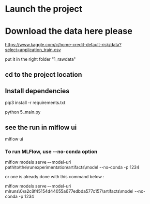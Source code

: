 # Launch the project

# Download the data here please

<https://www.kaggle.com/c/home-credit-default-risk/data?select=application_train.csv>

put it in the right folder "1_rawdata"

## cd to the project location

## Install dependencies

pip3 install -r requirements.txt

python 5_main.py

## see the run in mlflow ui

mlflow ui

### To run MLFlow, use --no-conda option

mlflow models serve –-model-uri path\to\the\runexperimentation\artifacts\model --no-conda -p 1234

or one is already done with this command below :

mlflow models serve –-model-uri mlruns\0\a2c8f45154d44055a677edbda577c157\artifacts\model --no-conda -p 1234
